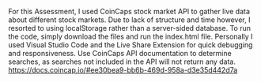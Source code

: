 For this Assessment, I used CoinCaps stock market API to gather live data about different stock markets. Due to lack of structure and time however, I resorted to using localStorage rather than a server-sided database.
To run the code, simply download the files and run the index.html file. Personally I used Visual Studio Code and the Live Share Extension for quick debugging and responsiveness.
Use CoinCaps API documentation to determine searches, as searches not included in the API will not return any data.
https://docs.coincap.io/#ee30bea9-bb6b-469d-958a-d3e35d442d7a
